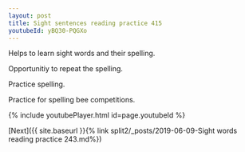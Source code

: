 ```yaml
---
layout: post
title: Sight sentences reading practice 415
youtubeId: yBQ30-PQGXo
---
```

 
 
Helps to learn sight words and their spelling.

Opportunitiy to repeat the spelling. 

Practice spelling. 
 
Practice for spelling bee competitions. 
 
{% include youtubePlayer.html id=page.youtubeId %}
 
 

[Next]({{ site.baseurl }}{% link  split2/_posts/2019-06-09-Sight words reading practice 243.md%})
 
